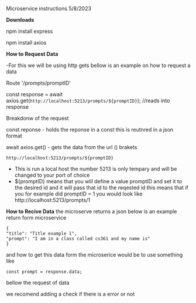 Microservice instructions
5/8/2023

**Downloads**

npm install express

npm install axios


**How to Request Data**

-For this we will be using http gets bellow is an example on how to request a data

Route '/prompts/promptID'

const response = await axios.get(`http://localhost:5213/prompts/${promptID}`); //reads into response

Breakdonw of the request

const reponse - holds the reponse in a const this is reutnred in a json format

await axios.get() - gets the data from the url () brakets

```
http://localhost:5213/prompts/${promptID}
```

- This is run a local host the number 5213 is only tempary and will be changed to your port of choice
- ${promptID} means that you will define a value promptID and set it to the desired id and it will pass that id to the reqested id this means that if you for example did promptID = 1 you would look like http://localhost:5213/prompts/1


**How to Recive Data**
the microserve returns a json below is an example return form microservice

```
{
"title": "Title example 1",
"prompt": "I am in a class called cs361 and my name is"
}
```

and how to get this data form the microserice would be to use something like

```
const prompt = response.data; 
```

bellow the request of data

we recomend adding a check if there is a error or not

